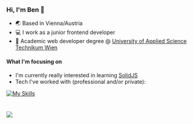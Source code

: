### Hi, I'm Ben 👋

* 🌏 Based in Vienna/Austria
* :computer: I work as a junior frontend developer
* :school: Academic web developer degree @ [University of Applied Science Technikum Wien](https://www.technikum-wien.at/)




#### What I'm focusing on

* I'm currently really interested in learning [SolidJS](https://github.com/solidjs/solid)<br>
* Tech I've worked with (professional and/or private): 

[![My Skills](https://skillicons.dev/icons?i=html,css,js,ts,react,nextjs,vue)](https://skillicons.dev)

#
![](https://github-readme-stats-git-masterrstaa-rickstaa.vercel.app/api/top-langs/?username=bPetermann&theme=dark&hide_border=false&include_all_commits=false&count_private=false&layout=compact)
